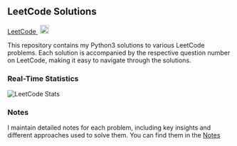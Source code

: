 ## LeetCode Solutions
[LeetCode <img src="https://user-images.githubusercontent.com/67087280/258059558-ecacc502-5713-4354-80a0-dc4b7a4575c7.png" alt="image" style="margin: 0px 0px 0 5px;height: 20px;width: 20px;max-width: 100%;">](https://leetcode.com/vigneshkannaa1996/)



This repository contains my Python3 solutions to various LeetCode problems. Each solution is accompanied by the respective question number on LeetCode, making it easy to navigate through the solutions.

### Real-Time Statistics
![LeetCode Stats](https://leetcode.card.workers.dev/vigneshkannaa1996?theme=default&font=baloo&extension=null)

### Notes
I maintain detailed notes for each problem, including key insights and different approaches used to solve them. You can find them in the [Notes](https://docs.google.com/spreadsheets/d/1e8duyui8G4ZEZNpToFLXTxB8KSsRNSraVn4i7raIzzU/edit?usp=sharing)







